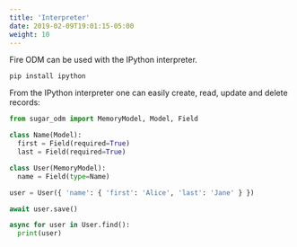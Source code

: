 ```yaml
---
title: 'Interpreter'
date: 2019-02-09T19:01:15-05:00
weight: 10
---
```


Fire ODM can be used with the IPython interpreter.

```shell
pip install ipython
```

From the IPython interpreter one can easily create, read, update and delete records:
```python
from sugar_odm import MemoryModel, Model, Field

class Name(Model):
  first = Field(required=True)
  last = Field(required=True)

class User(MemoryModel):
  name = Field(type=Name)

user = User({ 'name': { 'first': 'Alice', 'last': 'Jane' } })

await user.save()

async for user in User.find():
  print(user)
```
